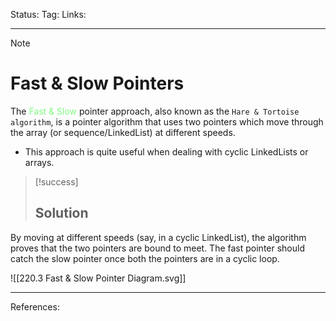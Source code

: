 Status: 
Tag:
Links:

---
> [!note] 
>  # Fast & Slow Pointers

The <span style="color:#81fd83">Fast & Slow</span> pointer approach, also known as the `Hare & Tortoise algorithm`, is a pointer algorithm that uses two pointers which move through the array (or sequence/LinkedList) at different speeds.

   - This approach is quite useful when dealing with cyclic LinkedLists or arrays.


> [!success] 
> ## Solution 

By moving at different speeds (say, in a cyclic LinkedList), the algorithm proves that the two pointers are bound to meet. The fast pointer should catch the slow pointer once both the pointers are in a cyclic loop.



![[220.3 Fast & Slow Pointer Diagram.svg]]




---
References: